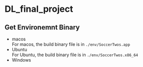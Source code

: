 # DL_final_project

## Get Environemnt Binary
- macos  
For macos, the build binary file is in `./env/SoccerTwos.app`
- Ubuntu  
For Ubuntu, the build binary file is in `./env/SoccerTwos.x86_64`
- Windows
